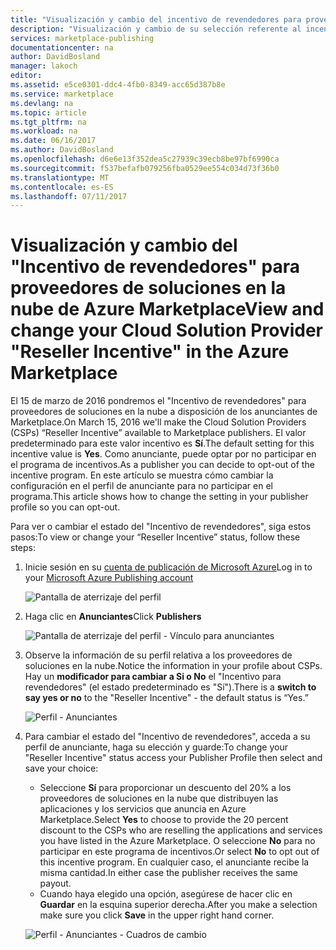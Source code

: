 ```yaml
---
title: "Visualización y cambio del incentivo de revendedores para proveedores de soluciones en la nube | Microsoft Docs"
description: "Visualización y cambio de su selección referente al incentivo de revendedores para proveedores de soluciones en la nube"
services: marketplace-publishing
documentationcenter: na
author: DavidBosland
manager: lakoch
editor: 
ms.assetid: e5ce0301-ddc4-4fb0-8349-acc65d387b8e
ms.service: marketplace
ms.devlang: na
ms.topic: article
ms.tgt_pltfrm: na
ms.workload: na
ms.date: 06/16/2017
ms.author: DavidBosland
ms.openlocfilehash: d6e6e13f352dea5c27939c39ecb8be97bf6990ca
ms.sourcegitcommit: f537befafb079256fba0529ee554c034d73f36b0
ms.translationtype: MT
ms.contentlocale: es-ES
ms.lasthandoff: 07/11/2017
---
```

# <a name="view-and-change-your-cloud-solution-provider-reseller-incentive-in-the-azure-marketplace"></a><span data-ttu-id="51d45-103">Visualización y cambio del "Incentivo de revendedores" para proveedores de soluciones en la nube de Azure Marketplace</span><span class="sxs-lookup"><span data-stu-id="51d45-103">View and change your Cloud Solution Provider "Reseller Incentive" in the Azure Marketplace</span></span>
<span data-ttu-id="51d45-104">El 15 de marzo de 2016 pondremos el "Incentivo de revendedores" para proveedores de soluciones en la nube a disposición de los anunciantes de Marketplace.</span><span class="sxs-lookup"><span data-stu-id="51d45-104">On March 15, 2016 we'll make the Cloud Solution Providers (CSPs) “Reseller Incentive” available to Marketplace publishers.</span></span>  <span data-ttu-id="51d45-105">El valor predeterminado para este valor incentivo es **Sí**.</span><span class="sxs-lookup"><span data-stu-id="51d45-105">The default setting for this incentive value is **Yes**.</span></span>  <span data-ttu-id="51d45-106">Como anunciante, puede optar por no participar en el programa de incentivos.</span><span class="sxs-lookup"><span data-stu-id="51d45-106">As a publisher you can decide to opt-out of the incentive program.</span></span>  <span data-ttu-id="51d45-107">En este artículo se muestra cómo cambiar la configuración en el perfil de anunciante para no participar en el programa.</span><span class="sxs-lookup"><span data-stu-id="51d45-107">This article shows how to change the setting in your publisher profile so you can opt-out.</span></span>

<span data-ttu-id="51d45-108">Para ver o cambiar el estado del "Incentivo de revendedores", siga estos pasos:</span><span class="sxs-lookup"><span data-stu-id="51d45-108">To view or change your “Reseller Incentive” status, follow these steps:</span></span>

1. <span data-ttu-id="51d45-109">Inicie sesión en su [cuenta de publicación de Microsoft Azure](https://publish.windowsazure.com/workspace)</span><span class="sxs-lookup"><span data-stu-id="51d45-109">Log in to your [Microsoft Azure Publishing account](https://publish.windowsazure.com/workspace)</span></span>

   ![Pantalla de aterrizaje del perfil][1]
2. <span data-ttu-id="51d45-111">Haga clic en **Anunciantes**</span><span class="sxs-lookup"><span data-stu-id="51d45-111">Click **Publishers**</span></span>

   ![Pantalla de aterrizaje del perfil - Vínculo para anunciantes][2]
3. <span data-ttu-id="51d45-113">Observe la información de su perfil relativa a los proveedores de soluciones en la nube.</span><span class="sxs-lookup"><span data-stu-id="51d45-113">Notice the information in your profile about CSPs.</span></span>  <span data-ttu-id="51d45-114">Hay un **modificador para cambiar a Si o No** el "Incentivo para revendedores" (el estado predeterminado es "Sí").</span><span class="sxs-lookup"><span data-stu-id="51d45-114">There is a **switch to say yes or no** to the "Reseller Incentive" - the default status is “Yes.”</span></span>

   ![Perfil - Anunciantes][3]
4. <span data-ttu-id="51d45-116">Para cambiar el estado del "Incentivo de revendedores", acceda a su perfil de anunciante, haga su elección y guarde:</span><span class="sxs-lookup"><span data-stu-id="51d45-116">To change your "Reseller Incentive" status access your Publisher Profile then select and save your choice:</span></span>

   * <span data-ttu-id="51d45-117">Seleccione **Sí** para proporcionar un descuento del 20% a los proveedores de soluciones en la nube que distribuyen las aplicaciones y los servicios que anuncia en Azure Marketplace.</span><span class="sxs-lookup"><span data-stu-id="51d45-117">Select **Yes** to choose to provide the 20 percent discount to the CSPs who are reselling the applications and services you have listed in the Azure Marketplace.</span></span>  <span data-ttu-id="51d45-118">O seleccione **No** para no participar en este programa de incentivos.</span><span class="sxs-lookup"><span data-stu-id="51d45-118">Or select **No** to opt out of this incentive program.</span></span>  <span data-ttu-id="51d45-119">En cualquier caso, el anunciante recibe la misma cantidad.</span><span class="sxs-lookup"><span data-stu-id="51d45-119">In either case the publisher receives the same payout.</span></span>
   * <span data-ttu-id="51d45-120">Cuando haya elegido una opción, asegúrese de hacer clic en **Guardar** en la esquina superior derecha.</span><span class="sxs-lookup"><span data-stu-id="51d45-120">After you make a selection make sure you click **Save** in the upper right hand corner.</span></span>

   ![Perfil - Anunciantes - Cuadros de cambio][4]

[1]: ./media/marketplace-publishing-csp-incentive/profile-stock.png
[2]: ./media/marketplace-publishing-csp-incentive/profile-boxes.png
[3]: ./media/marketplace-publishing-csp-incentive/profile-publishers-boxes.png
[4]: ./media/marketplace-publishing-csp-incentive/profile-publishers-change-boxes.png
